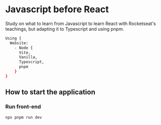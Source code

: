 # Javascript before React
Study on what to learn from Javascript to learn React with Rocketseat's teachings, but adapting it to Typescript and using pnpm.

```bash
Using {
  Website:
    - Node {
      Vite,
      Vanilla,
      Typescript,
      pnpm
    }
}
```

## How to start the application

### Run front-end
```bash
npx pnpm run dev

```